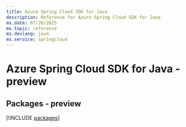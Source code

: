 ```yaml
---
title: Azure Spring Cloud SDK for Java
description: Reference for Azure Spring Cloud SDK for Java
ms.date: 07/28/2025
ms.topic: reference
ms.devlang: java
ms.service: springcloud
---
```

# Azure Spring Cloud SDK for Java - preview
## Packages - preview
[!INCLUDE [packages](spring-cloud-index.md)]